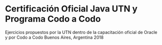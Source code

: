 # Certificación Oficial Java UTN y Programa Codo a Codo
Ejercicios propuestos por la UTN dentro de la capacitación oficial de Oracle y por Codo a Codo
Buenos Aires, Argentina
2018
